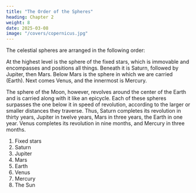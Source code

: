 ```yaml
---
title: "The Order of the Spheres"
heading: Chapter 2
weight: 8
date: 2025-03-08
image: "/covers/copernicus.jpg"
---
```



The celestial spheres are arranged in the following order:  

At the highest level is the sphere of the fixed stars, which is immovable and encompasses and positions all things. Beneath it is Saturn, followed by Jupiter, then Mars. Below Mars is the sphere in which we are carried (Earth). Next comes Venus, and the innermost is Mercury.  

The sphere of the Moon, however, revolves around the center of the Earth and is carried along with it like an epicycle. Each of these spheres surpasses the one below it in speed of revolution, according to the larger or smaller distances they traverse. Thus, Saturn completes its revolution in thirty years, Jupiter in twelve years, Mars in three years, the Earth in one year. Venus completes its revolution in nine months, and Mercury in three months.  


1. Fixed stars  
2. Saturn  
3. Jupiter  
4. Mars  
5. Earth  
6. Venus  
7. Mercury  
8. The Sun


